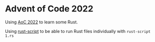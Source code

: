 # Advent of Code 2022

Using [AoC 2022](https://adventofcode.com/) to learn some Rust.

Using [rust-script](https://rust-script.org/) to be able to run Rust files individually with `rust-script 1.rs`